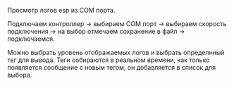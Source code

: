 Просмотр логов esp из COM порта.

Подключаем контроллер -> выбираем COM порт -> выбираем скорость подключения ->  на выбор отмечаем сохранение в файл -> подключаемся.

Можно выбрать уровень отображаемых логов и выбрать определнный тег для вывода. Теги собираются в реальном времени, как только появляется сообщение с новым тегом, он добавляется в список для выбора.
